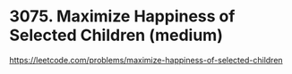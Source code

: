 # 3075. Maximize Happiness of Selected Children (medium)

https://leetcode.com/problems/maximize-happiness-of-selected-children
